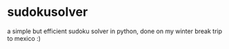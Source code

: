 # sudokusolver
a simple but efficient sudoku solver in python, done on my winter break trip to mexico :)
